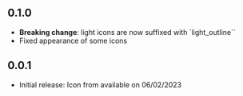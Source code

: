 ## 0.1.0
- **Breaking change**: light icons are now suffixed with `light_outline``
- Fixed appearance of some icons
## 0.0.1

- Initial release: Icon from available on 06/02/2023
